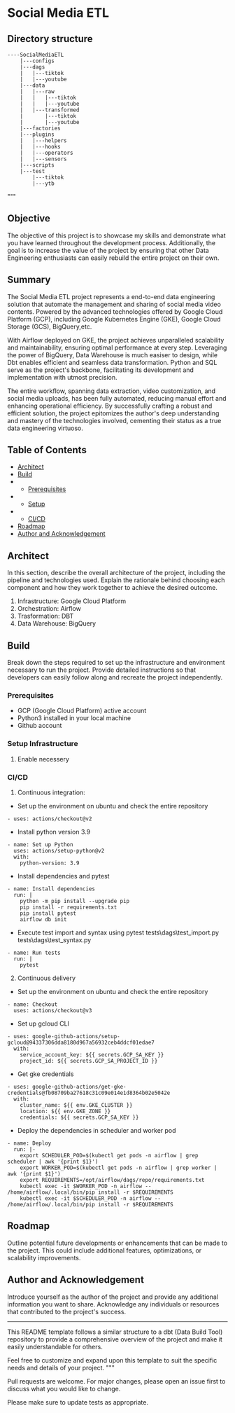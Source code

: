 # Social Media ETL
## Directory structure
```
----SocialMediaETL
    |---configs
    |---dags
    |   |---tiktok
    |   |---youtube
    |---data
    |   |---raw
    |   |   |---tiktok
    |   |   |---youtube
    |   |---transformed
    |       |---tiktok
    |       |---youtube
    |---factories
    |---plugins
    |   |---helpers
    |   |---hooks
    |   |---operators
    |   |---sensors
    |---scripts
    |---test
        |---tiktok
        |---ytb
```
"""
## Objective

The objective of this project is to showcase my skills and demonstrate what you have learned throughout the development process. Additionally, the goal is to increase the value of the project by ensuring that other Data Engineering enthusiasts can easily rebuild the entire project on their own.

## Summary
The Social Media ETL project represents a end-to-end data engineering solution that automate the management and sharing of social media video contents. Powered by the advanced technologies offered by Google Cloud Platform (GCP), including Google Kubernetes Engine (GKE), Google Cloud Storage (GCS), BigQuery,etc.

With Airflow deployed on GKE, the project achieves unparalleled scalability and maintainability, ensuring optimal performance at every step. Leveraging the power of BigQuery, Data Warehouse is much easiser to design, while Dbt enables efficient and seamless data transformation. Python and SQL serve as the project's backbone, facilitating its development and implementation with utmost precision.

The entire workflow, spanning data extraction, video customization, and social media uploads, has been fully automated, reducing manual effort and enhancing operational efficiency. By successfully crafting a robust and efficient solution, the project epitomizes the author's deep understanding and mastery of the technologies involved, cementing their status as a true data engineering virtuoso.
## Table of Contents

- [Architect](#architect)
- [Build](#build)
- - [Prerequisites](#prerequisites)
- - [Setup](#setup-infrastructure)
- - [CI/CD](#cicd)
- [Roadmap](#roadmap)
- [Author and Acknowledgement](#author-and-acknowledgement)

## Architect

In this section, describe the overall architecture of the project, including the pipeline and technologies used. Explain the rationale behind choosing each component and how they work together to achieve the desired outcome.
1. Infrastructure: Google Cloud Platform
2. Orchestration: Airflow
3. Trasformation: DBT
4. Data Warehouse: BigQuery

## Build

Break down the steps required to set up the infrastructure and environment necessary to run the project. Provide detailed instructions so that developers can easily follow along and recreate the project independently.

### Prerequisites

- GCP (Google Cloud Platform) active account
- Python3 installed in your local machine
- Github account

### Setup Infrastructure
1. Enable necessery 
### CI/CD

<!-- Describe the Continuous Integration and Continuous Deployment (CI/CD) process for the project. Explain how changes are tested, built, and deployed to ensure a smooth development workflow. -->

1. Continuous integration:
- Set up the environment on ubuntu and check the entire repository 
```
- uses: actions/checkout@v2
```
- Install python version 3.9 
        
```
- name: Set up Python
  uses: actions/setup-python@v2
  with:
    python-version: 3.9
```

- Install dependencies and pytest
        
```
- name: Install dependencies
  run: |
    python -m pip install --upgrade pip
    pip install -r requirements.txt
    pip install pytest
    airflow db init
```
- Execute test import and syntax using pytest
    tests\dags\test_import.py
    tests\dags\test_syntax.py
        
```
- name: Run tests
  run: |
    pytest
```
2. Continuous delivery
- Set up the environment on ubuntu and check the entire repository
        
```   
- name: Checkout
  uses: actions/checkout@v3
```
- Set up gcloud CLI 
        
```    
- uses: google-github-actions/setup-gcloud@94337306dda8180d967a56932ceb4ddcf01edae7
  with:
    service_account_key: ${{ secrets.GCP_SA_KEY }}
    project_id: ${{ secrets.GCP_SA_PROJECT_ID }}
```
- Get gke credentials
        
```
- uses: google-github-actions/get-gke-credentials@fb08709ba27618c31c09e014e1d8364b02e5042e
  with:
    cluster_name: ${{ env.GKE_CLUSTER }}
    location: ${{ env.GKE_ZONE }}
    credentials: ${{ secrets.GCP_SA_KEY }}
```
- Deploy the dependencies in scheduler and worker pod
        
```
- name: Deploy
  run: |-
    export SCHEDULER_POD=$(kubectl get pods -n airflow | grep scheduler | awk '{print $1}')
    export WORKER_POD=$(kubectl get pods -n airflow | grep worker | awk '{print $1}')
    export REQUIREMENTS=/opt/airflow/dags/repo/requirements.txt
    kubectl exec -it $WORKER_POD -n airflow -- /home/airflow/.local/bin/pip install -r $REQUIREMENTS
    kubectl exec -it $SCHEDULER_POD -n airflow -- /home/airflow/.local/bin/pip install -r $REQUIREMENTS
```
## Roadmap

Outline potential future developments or enhancements that can be made to the project. This could include additional features, optimizations, or scalability improvements.

## Author and Acknowledgement

Introduce yourself as the author of the project and provide any additional information you want to share. Acknowledge any individuals or resources that contributed to the project's success.

---

This README template follows a similar structure to a dbt (Data Build Tool) repository to provide a comprehensive overview of the project and make it easily understandable for others.

Feel free to customize and expand upon this template to suit the specific needs and details of your project.
"""

Pull requests are welcome. For major changes, please open an issue first to discuss what you would like to change.

Please make sure to update tests as appropriate.
